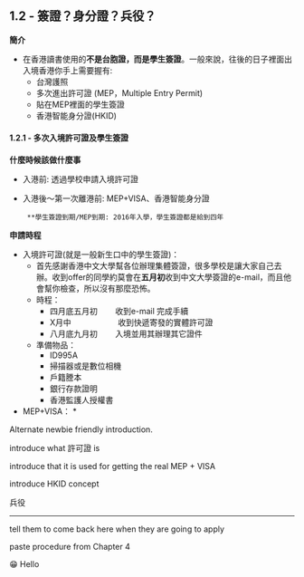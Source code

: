 ## **1.2 - 簽證？身分證？兵役？**

**簡介**

* 在香港讀書使用的**不是台胞證，**而**是學生簽證**。一般來說，往後的日子裡面出入境香港你手上需要握有:
  * 台灣護照
  * 多次進出許可證 \(MEP，Multiple Entry Permit\)
  * 貼在MEP裡面的學生簽證
  * 香港智能身分證\(HKID\)

#### **1.2.1 -** 多次入境許可證及學生簽證

**什麼時候該做什麼事**

* 入港前: 透過學校申請入境許可證

* 入港後～第一次離港前: MEP+VISA、香港智能身分證

  ```
   **學生簽證到期/MEP到期: 2016年入學，學生簽證都是給到四年
  ```

**申請時程**

* 入境許可證\(就是一般新生口中的學生簽證\)：
  * 首先感謝香港中文大學幫各位辦理集體簽證，很多學校是讓大家自己去辦。收到offer的同學約莫會在**五月初**收到中文大學簽證的e-mail，而且他會幫你檢查，所以沒有那麼恐怖。
  * 時程：
    * 四月底五月初        收到e-mail 完成手續
    * X月中                     收到快遞寄發的實體許可證
    * 八月底九月初        入境並用其辦理其它證件
  * 準備物品：
    * ID995A
    * 掃描器或是數位相機
    * 戶籍謄本
    * 銀行存款證明
    * 香港監護人授權書
* MEP+VISA：
  * 

Alternate newbie friendly introduction.

introduce what 許可證 is

introduce that it is used for getting the real MEP + VISA

introduce HKID concept

兵役

---

tell them to come back here when they are going to apply

paste procedure from Chapter 4

:grin: Hello


